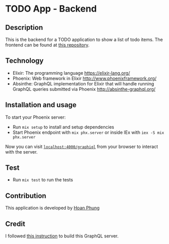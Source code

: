 # TODO App - Backend

## Description

This is the backend for a TODO application to show a list of todo items.
The frontend can be found at [this repository](https://github.com/hoanphungt/todo_app_frontend).

## Technology

- Elixir: The programming language https://elixir-lang.org/
- Phoenix: Web framework in Elixir http://www.phoenixframework.org/
- Absinthe: GraphQL implementation for Elixir that will handle running GraphQL queries submitted via Phoenix http://absinthe-graphql.org/

## Installation and usage

To start your Phoenix server:

- Run `mix setup` to install and setup dependencies
- Start Phoenix endpoint with `mix phx.server` or inside IEx with `iex -S mix phx.server`

Now you can visit [`localhost:4000/graphiql`](http://localhost:4000/graphiql) from your browser to interact with the server.

## Test

- Run `mix test` to run the tests

## Contribution

This application is developed by [Hoan Phung](https://github.com/hoanphungt)

## Credit

I followed [this instruction](https://www.howtographql.com/graphql-elixir/0-introduction/) to build this GraphQL server.
